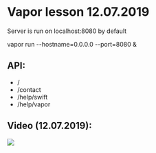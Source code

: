 # Vapor lesson 12.07.2019

Server is run on localhost:8080 by default

vapor run --hostname=0.0.0.0 --port=8080 &

## API:

- /
- /contact
- /help/swift
- /help/vapor

## Video (12.07.2019):

[![](http://img.youtube.com/vi/GBZI7gzbmOQ/0.jpg)](http://www.youtube.com/watch?v=GBZI7gzbmOQ "")
